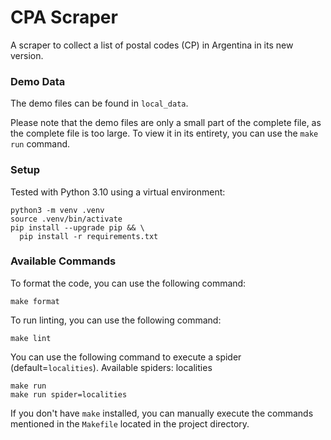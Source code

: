 # CPA Scraper

A scraper to collect a list of postal codes (CP) in Argentina in its new version.

### Demo Data

The demo files can be found in `local_data`.

Please note that the demo files are only a small part of the complete file, as
the complete file is too large. To view it in its entirety, you can use the
`make run` command.

### Setup

Tested with Python 3.10 using a virtual environment:

```
python3 -m venv .venv
source .venv/bin/activate
pip install --upgrade pip && \
  pip install -r requirements.txt
```

### Available Commands

To format the code, you can use the following command:

```
make format
```

To run linting, you can use the following command:

```
make lint
```

You can use the following command to execute a spider (default=`localities`).
Available spiders: localities

```
make run
make run spider=localities
```

If you don't have `make` installed, you can manually execute the commands
mentioned in the `Makefile` located in the project directory.

